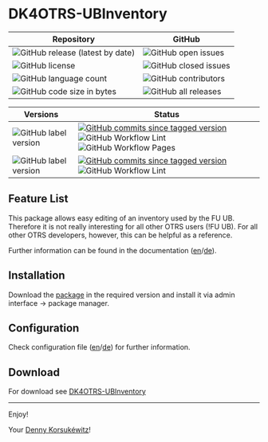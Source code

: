 # DK4OTRS-UBInventory

| Repository | GitHub |
| ------ | ------ |
| ![GitHub release (latest by date)](https://img.shields.io/github/v/release/dennykorsukewitz/DK4OTRS-UBInventory) | ![GitHub open issues](https://img.shields.io/github/issues/dennykorsukewitz/DK4OTRS-UBInventory) |
| ![GitHub license](https://img.shields.io/github/license/dennykorsukewitz/DK4OTRS-UBInventory) | ![GitHub closed issues](https://img.shields.io/github/issues-closed/dennykorsukewitz/DK4OTRS-UBInventory?color=#44CC44) |
| ![GitHub language count](https://img.shields.io/github/languages/count/dennykorsukewitz/DK4OTRS-UBInventory?style=flat&label=language)  | ![GitHub contributors](https://img.shields.io/github/contributors/dennykorsukewitz/DK4OTRS-UBInventory) |
|  ![GitHub code size in bytes](https://img.shields.io/github/languages/code-size/dennykorsukewitz/DK4OTRS-UBInventory) | ![GitHub all releases](https://img.shields.io/github/downloads/dennykorsukewitz/DK4OTRS-UBInventory/total?style=flat) |

| Versions | Status |
| ------ | ------ |
| ![GitHub label version](https://img.shields.io/github/labels/dennykorsukewitz/DK4/dev) | [![GitHub commits since tagged version](https://img.shields.io/github/commits-since/dennykorsukewitz/DK4OTRS-UBInventory/6.0.1/dev)](https://github.com/dennykorsukewitz/DK4OTRS-UBInventory/compare/6.0.1...dev) ![GitHub Workflow Lint](https://github.com/dennykorsukewitz/DK4OTRS-UBInventory/actions/workflows/lint.yml/badge.svg?branch=dev&style=flat&label=Lint) ![GitHub Workflow Pages](https://github.com/dennykorsukewitz/DK4OTRS-UBInventory/actions/workflows/pages.yml/badge.svg?branch=dev&style=flat&label=GitHub%20Pages)  |
| ![GitHub label version](https://img.shields.io/github/labels/dennykorsukewitz/DK4OTRS-UBInventory/OTRS%206) | [![GitHub commits since tagged version](https://img.shields.io/github/commits-since/dennykorsukewitz/DK4OTRS-UBInventory/6.0.1/rel-6_0)](https://github.com/dennykorsukewitz/DK4OTRS-UBInventory/compare/6.0.1...rel-6_0) ![GitHub Workflow Lint](https://github.com/dennykorsukewitz/DK4OTRS-UBInventory/actions/workflows/lint.yml/badge.svg?branch=rel-6_0&style=flat&label=Lint) |

## Feature List

This package allows easy editing of an inventory used by the FU UB.
Therefore it is not really interesting for all other OTRS users (!FU UB).
For all other OTRS developers, however, this can be helpful as a reference.

Further information can be found in the documentation ([en](doc/en/feature.md)/[de](doc/de/feature.md)).

## Installation

Download the [package](https://github.com/dennykorsukewitz/DK4OTRS-UBInventory/releases) in the required version and install it via admin interface -> package manager.

## Configuration

Check configuration file ([en](doc/en/config.md)/[de](doc/de/config.md)) for further information.

## Download

For download see [DK4OTRS-UBInventory](https://github.com/dennykorsukewitz/DK4OTRS-UBInventory/releases)

---

Enjoy!

Your [Denny Korsukéwitz](https://github.com/dennykorsukewitz)!
